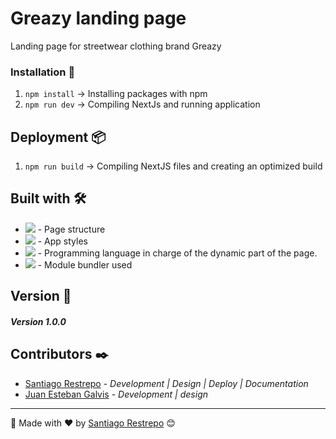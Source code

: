 # Greazy landing page

Landing page for streetwear clothing brand Greazy

### Installation 🔧

1. `npm install` -> Installing packages with npm
2. `npm run dev` -> Compiling NextJs and running application

## Deployment 📦

1. `npm run build` -> Compiling NextJS files and creating an optimized build

## Built with 🛠️

* <img src="https://shields.io/badge/Pug-brown?logo=nextjs&logoColor=white&style=for-the-badge"> - Page structure
* <img src="https://shields.io/badge/sass-white?logo=sass&style=for-the-badge"> - App styles
* <img src="https://shields.io/badge/javascript-black?logo=javascript&style=for-the-badge"> - Programming language in charge of the dynamic part of the page.
* <img src="https://shields.io/badge/webpack-gray?logo=webpack&style=for-the-badge"> - Module bundler used

## Version 📌

##### Version 1.0.0

## Contributors ✒️

* [Santiago Restrepo](https://github.com/Santiago-Restrepo) - *Development | Design | Deploy | Documentation*
* [Juan Esteban Galvis](https://github.com/JuanesGalvisl) - *Development | design* 

---
📖 Made with ❤️ by [Santiago Restrepo](https://github.com/santiago-restrepo) 😊
